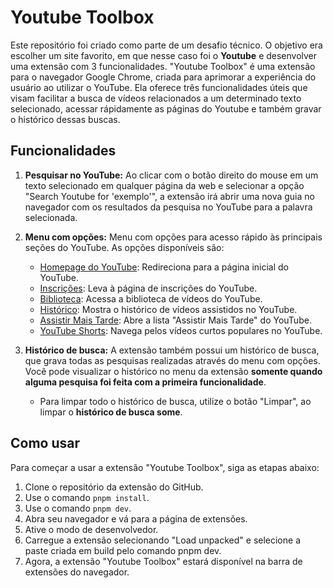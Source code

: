 # Youtube Toolbox

Este repositório foi criado como parte de um desafio técnico. O objetivo era escolher um site favorito, em que nesse caso foi o **Youtube** e desenvolver uma extensão com 3 funcionalidades.
"Youtube Toolbox" é uma extensão para o navegador Google Chrome, criada para aprimorar a experiência do usuário ao utilizar o YouTube. Ela oferece três funcionalidades úteis que visam facilitar a busca de vídeos relacionados a um determinado texto selecionado, acessar rápidamente as páginas do Youtube e também gravar o histórico dessas buscas.

## Funcionalidades

1. **Pesquisar no YouTube:** Ao clicar com o botão direito do mouse em um texto selecionado em qualquer página da web e selecionar a opção "Search Youtube for 'exemplo'", a extensão irá abrir uma nova guia no navegador com os resultados da pesquisa no YouTube para a palavra selecionada.
   
2. **Menu com opções:** Menu com opções para acesso rápido às principais seções do YouTube. As opções disponíveis são:
   - [Homepage do YouTube](https://www.youtube.com/): Redireciona para a página inicial do YouTube.
   - [Inscrições](https://www.youtube.com/feed/subscriptions): Leva à página de inscrições do YouTube.
   - [Biblioteca](https://www.youtube.com/feed/library): Acessa a biblioteca de vídeos do YouTube.
   - [Histórico](https://www.youtube.com/feed/history): Mostra o histórico de vídeos assistidos no YouTube.
   - [Assistir Mais Tarde](https://www.youtube.com/playlist?list=WL): Abre a lista "Assistir Mais Tarde" do YouTube.
   - [YouTube Shorts](https://www.youtube.com/shorts): Navega pelos vídeos curtos populares no YouTube.

3. **Histórico de busca:** A extensão também possui um histórico de busca, que grava todas as pesquisas realizadas através do menu com opções. Você pode visualizar o histórico no menu da extensão **somente quando alguma pesquisa foi feita com a primeira funcionalidade**.
   - Para limpar todo o histórico de busca, utilize o botão "Limpar", ao limpar o **histórico de busca some**.

## Como usar

Para começar a usar a extensão "Youtube Toolbox", siga as etapas abaixo:

1. Clone o repositório da extensão do GitHub.
2. Use o comando `pnpm install`.
3. Use o comando `pnpm dev`.
4. Abra seu navegador e vá para a página de extensões.
5. Ative o modo de desenvolvedor.
6. Carregue a extensão selecionando "Load unpacked" e selecione a paste criada em build pelo comando pnpm dev.
7. Agora, a extensão "Youtube Toolbox" estará disponível na barra de extensões do navegador.


